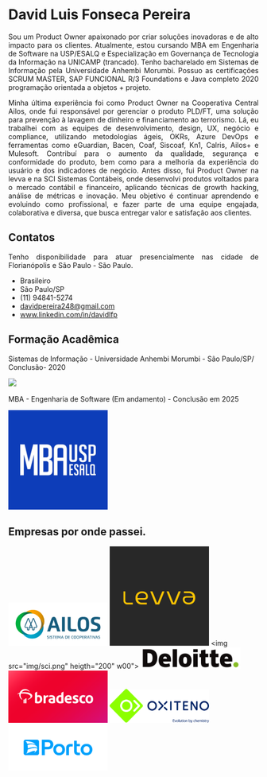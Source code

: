 # David Luis Fonseca Pereira
<p align="justify">Sou um Product Owner apaixonado por criar soluções inovadoras e de alto impacto para os clientes. Atualmente, estou cursando MBA em Engenharia de Software na USP/ESALQ e Especialização em Governança de Tecnologia da Informação na UNICAMP (trancado). Tenho bacharelado em Sistemas de Informação pela Universidade Anhembi Morumbi. Possuo as certificações SCRUM MASTER, SAP FUNCIONAL R/3 Foundations e Java completo 2020 programação orientada a objetos + projeto.</p>

<p align="justify">Minha última experiência foi como Product Owner na Cooperativa Central Ailos, onde fui responsável por gerenciar o produto PLD/FT, uma solução para prevenção à lavagem de dinheiro e financiamento ao terrorismo. Lá, eu trabalhei com as equipes de desenvolvimento, design, UX, negócio e compliance, utilizando metodologias ágeis, OKRs, Azure DevOps e ferramentas como eGuardian, Bacen, Coaf, Siscoaf, Kn1, Calris, Ailos+ e Mulesoft. Contribuí para o aumento da qualidade, segurança e conformidade do produto, bem como para a melhoria da experiência do usuário e dos indicadores de negócio. Antes disso, fui Product Owner na levva e na SCI Sistemas Contábeis, onde desenvolvi produtos voltados para o mercado contábil e financeiro, aplicando técnicas de growth hacking, análise de métricas e inovação. Meu objetivo é continuar aprendendo e evoluindo como profissional, e fazer parte de uma equipe engajada, colaborativa e diversa, que busca entregar valor e satisfação aos clientes.</p>



## Contatos
<p align="justify"> Tenho disponibilidade para atuar presencialmente nas cidade de Florianópolis e São Paulo - São Paulo. </p>

* Brasileiro
* São Paulo/SP
* (11) 94841-5274
* davidpereira248@gmail.com
* www.linkedin.com/in/davidlfp

## Formação Acadêmica

Sistemas de Informação - Universidade Anhembi Morumbi - São Paulo/SP/
Conclusão- 2020

<img src="https://user-images.githubusercontent.com/26278819/164345517-5255811b-cc72-44b8-a85b-227a346bc4d2.png"
  heigth="200" width="200">  

MBA - Engenharia de Software (Em andamento) - Conclusão em 2025

<img src="img/uspesalq.jpg" heigth="200" width="200">

<br>

## Empresas por onde passei.

<img src="img/ailos.png" heigth="200" width="200">  <img src="img/levva.jpg" heigth="100" width="200"> <img src="img/sci.png" heigth="200" w00"> <img src="img/deloitte.png" heigth="200" width="200"> <img src="img/bradesco.png" heigth="200" width="200"> <img src="img/Oxiteno.jpg" heigth="200" width="200"> <img src="img/portoseguro.png" heigth="200" width="200">

<br>







